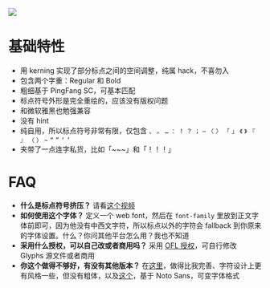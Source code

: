![](https://raw.githubusercontent.com/JJYing/compressed-punctuation-sans/main/preview.png)

# 基础特性
- 用 kerning 实现了部分标点之间的空间调整，纯属 hack，不喜勿入
- 包含两个字重：Regular 和 Bold
- 粗细基于 PingFang SC，可基本匹配
- 标点符号外形是完全重绘的，应该没有版权问题
- 和微软雅黑也勉强兼容
- 没有 hint
- 纯自用，所以标点符号非常有限，仅包含 `、` `。` `…` `：` `！` `？` `；` `—` `〈` `〉` `「` `」` `《` `》` `『` `』` `（` `）` `~` `“` `”` `‘` `’`
- 夹带了一点连字私货，比如「~~~」和「！！！」


# FAQ
- **什么是标点符号挤压？** 请看[这个视频](http://r.anw.red/nEaKzC)
- **如何使用这个字体？** 定义一个 web font，然后在 `font-family` 里放到正文字体前即可，因为他没有中西文字符，所以标点以外的字符会 fallback 到你原来的字体设置。什么？你问其他平台怎么用？我也不知道
- **采用什么授权，可以自己改或者商用吗？** 采用 [OFL 授权](https://scripts.sil.org/cms/scripts/page.php?site_id=nrsi&id=OFL)，可自行修改 Glyphs 源文件或者商用
- **你这个做得不够好，有没有其他版本？** 在[这里](https://github.com/houkanshan/mojikumi)，做得比我完善、字符设计上更有风格一些，但没有粗体，以及[这个](https://github.com/Buernia/Zhudou-Sans)，基于 Noto Sans，可变字体格式
